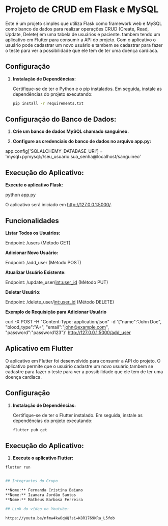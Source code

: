 # Projeto de CRUD em Flask e MySQL

Este é um projeto simples que utiliza Flask como framework web e MySQL como banco de dados para realizar operações CRUD (Create, Read, Update, Delete) em uma tabela de usuários e paciente.
tambem tendo um aplicativo em Flutter para consumir a API do projeto.
Com o aplicativo o usuário pode cadastrar um novo usuário e tambem se cadastrar para fazer o teste para ver a possibilidade que ele tem de ter uma doença cardiaca.

## Configuração

1. **Instalação de Dependências:**

   Certifique-se de ter o Python e o pip instalados. Em seguida, instale as dependências do projeto executando:

   ```bash
   pip install -r requirements.txt

## Configuração do Banco de Dados:

1. **Crie um banco de dados MySQL chamado sanguineo.**

2. **Configure as credenciais do banco de dados no arquivo app.py:**

app.config['SQLALCHEMY_DATABASE_URI'] = 'mysql+pymysql://seu_usuario:sua_senha@localhost/sanguineo'


## Execução do Aplicativo:

**Execute o aplicativo Flask:**

  python app.py

O aplicativo será iniciado em http://127.0.0.1:5000/.

## Funcionalidades
**Listar Todos os Usuários:**

Endpoint: /users (Método GET)

**Adicionar Novo Usuário:**

Endpoint: /add_user (Método POST)

**Atualizar Usuário Existente:**

Endpoint: /update_user/<int:user_id> (Método PUT)

**Deletar Usuário:**

Endpoint: /delete_user/<int:user_id> (Método DELETE)

**Exemplo de Requisição para Adicionar Usuário**

curl -X POST -H "Content-Type: application/json" -d '{"name":"John Doe", "blood_type":"A+", "email":"john@example.com", "password":"password123"}' http://127.0.0.1:5000/add_user


## Aplicativo em Flutter

O aplicativo em Flutter foi desenvolvido para consumir a API do projeto. O aplicativo permite que o usuário cadastre um novo usuário,tambem se cadastre para fazer o teste para ver a possibilidade que ele tem de ter uma doença cardiaca.

## Configuração

1. **Instalação de Dependências:**

   Certifique-se de ter o Flutter instalado. Em seguida, instale as dependências do projeto executando:

   ```bash
   flutter pub get

## Execução do Aplicativo:

   1. **Execute o aplicativo Flutter:**
   ```bash 
   flutter run


## Integrantes do Grupo 

**Nome:** Fernanda Cristina Baiano
**Nome:** Izamara Jordão Santos
**Nome:** Matheus Barbosa Ferreira

## Link do vídeo no Youtube:

https://youtu.be/nfmw4kwOqWQ?si=K8R1769KRa_L5fob


